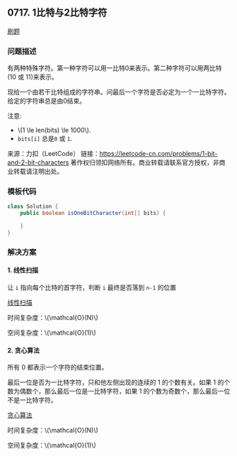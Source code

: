<script src="https://cdn.bootcss.com/mathjax/2.7.7/MathJax.js?config=TeX-AMS-MML_HTMLorMML"></script>

## 0717. 1比特与2比特字符

[刷题](qu0717/solu/Solution.java)

### 问题描述

有两种特殊字符。第一种字符可以用一比特0来表示。第二种字符可以用两比特(10 或 11)来表示。

现给一个由若干比特组成的字符串。问最后一个字符是否必定为一个一比特字符。给定的字符串总是由0结束。

注意:

* \\(1 \le len(bits) \le 1000\\).
* `bits[i]` 总是`0` 或 `1`.

来源：力扣（LeetCode）
链接：https://leetcode-cn.com/problems/1-bit-and-2-bit-characters
著作权归领扣网络所有。商业转载请联系官方授权，非商业转载请注明出处。

### 模板代码

``` java
class Solution {
    public boolean isOneBitCharacter(int[] bits) {

    }
}
```

### 解决方案

#### 1. 线性扫描

让 `i` 指向每个比特的首字符，判断 `i` 最终是否落到 `n-1` 的位置

[线性扫描](qu0717/solu1/Solution.java)

时间复杂度：\\(\mathcal{O}(N)\\)

空间复杂度：\\(\mathcal{O}(1)\\)

#### 2. 贪心算法

所有 0 都表示一个字符的结束位置。

最后一位是否为一比特字符，只和他左侧出现的连续的 1 的个数有关。如果 1 的个数为偶数个，那么最后一位是一比特字符，如果 1 的个数为奇数个，那么最后一位不是一比特字符。

[贪心算法](qu0717/solu2/Solution.java)

时间复杂度：\\(\mathcal{O}(N)\\)

空间复杂度：\\(\mathcal{O}(1)\\)
